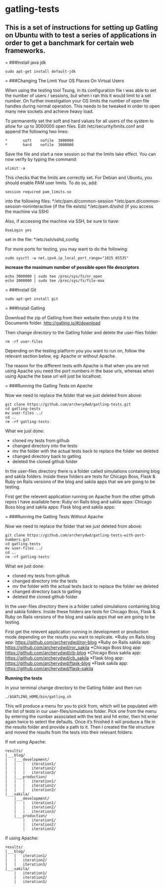 # gatling-tests

## This is a set of instructions for setting up Gatling on Ubuntu with to test a series of applications in order to get a banchmark for certain web frameworks.

=
###Install java jdk

```
sudo apt-get install default-jdk
```

=
###Changing The Limit Your OS Places On Virtual Users

When using the testing tool Tsung, in its configuration file i was able to set the number of users / sessions, but when i ran this it would limit to a set number. On further investigation your OS limits the number of open file handles during normal operation. This needs to be tweaked in order to open many new sockets and achieve heavy load.

To permanently set the soft and hard values for all users of the system to allow for up to 3000000 open files. Edit /etc/security/limits.conf and append the following two lines:

```
*       soft    nofile  3000000
*       hard    nofile  3000000
```

Save the file and start a new session so that the limits take effect. You can now verify by typing the command:

```
ulimit -a 
```

This checks that the limits are correctly set. For Debian and Ubuntu, you should enable PAM user limits. To do so, add:

```
session required pam_limits.so
```

into the following files:
*/etc/pam.d/common-session
*/etc/pam.d/common-session-noninteractive (if the file exists)
*/etc/pam.d/sshd (if you access the machine via SSH)

Also, if accessing the machine via SSH, be sure to have:

```
UseLogin yes
```

set in the file: 
*/etc/ssh/sshd_config

For more ports for testing, you may want to do the following:

```
sudo sysctl -w net.ipv4.ip_local_port_range="1025 65535"
```

**increase the maximum number of possible open file descriptors**

```
echo 3000000 | sudo tee /proc/sys/fs/nr_open
echo 3000000 | sudo tee /proc/sys/fs/file-max
```

=
###Install Git

```
sudo apt-get install git
```

=
###Install Gatling

Download the zip of Gatling from their website then unzip it to the Documents folder. http://gatling.io/#/download

Then change directory to the Gatling folder and delete the user-files folder:

```
rm -rf user-files
```

Depending on the testing platform you you want to run on, follow the relevant section below, eg: Apache or without Apache.

The reason for the different tests with Apache is that when you are not using Apache you need the port numbers in the base urls, whereas when using Apache the base url will just be localhost.

=
###Running the Gatling Tests on Apache

Now we need to replace the folder that we just deleted from above:

```
git clone https://github.com/archerydwd/gatling-tests.git
cd gatling-tests
mv user-files ../
cd ..
rm -rf gatling-tests
```

What we just done:
* cloned my tests from github
* changed directory into the tests
* mv the folder with the actual tests back to replace the folder we deleted
* changed directory back to gatling
* deleted the cloned github folder

In the user-files directory there is a folder called simulations containing blog and sakila folders. Inside these folders are tests for Chicago Boss, Flask & Ruby on Rails versions of the blog and sakila apps that we are going to be testing.

First get the relevent application running on Apache from the other github repos I have available here:
Ruby on Rails blog and sakila apps: <INSERT LINK>
Chicago Boss blog and sakila apps: <INSERT LINK>
Flask blog and sakila apps: <INSERT LINK>

=
###Running the Gatling Tests Without Apache

Now we need to replace the folder that we just deleted from above:

```
git clone https://github.com/archerydwd/gatling-tests-with-port-numbers.git
cd gatling-tests
mv user-files ../
cd ..
rm -rf gatling-tests
```

What we just done:
* cloned my tests from github
* changed directory into the tests
* mv the folder with the actual tests back to replace the folder we deleted
* changed directory back to gatling
* deleted the cloned github folder

In the user-files directory there is a folder called simulations containing blog and sakila folders. Inside these folders are tests for Chicago Boss, Flask & Ruby on Rails versions of the blog and sakila apps that we are going to be testing.

First get the relevent application running in development or production mode depending on the results you want to replicate.
*Ruby on Rails blog app: https://github.com/archerydwd/ror-blog
*Ruby on Rails sakila app: https://github.com/archerydwd/ror_sakila
*Chicago Boss blog app: https://github.com/archerydwd/cb-blog
*Chicago Boss sakila app: https://github.com/archerydwd/cb_sakila
*Flask blog app: https://github.com/archerydwd/flask-blog
*Flask sakila app: https://github.com/archerydwd/flask-sakila

**Running the tests**

In your terminal change directory to the Gatling folder and then run:

```
./$GATLING_HOME/bin/gatling.sh
```

This will produce a menu for you to pick from, which will be populated with the list of tests in our user-files/simulations folder.
Pick one from the menu by entering the number associated with the test and hit enter, then hit enter again twice to select the defaults. Once it’s finished it will produce a file in the results folder and provide a path to it. Then I created the file structure and moved the results from the tests into their relevant folders:

If not using Apache:

```
results/
|___blog/
|   |___development/
|   |   |   iteration1/
|   |   |   iteration2/
|   |   |   iteration3/
|   |___production/
|   |   |   iteration1/
|   |   |   iteration2/
|   |   |   iteration3/
|___sakila/
    |___development/
    |   |   iteration1/
    |   |   iteration2/
    |   |   iteration3/
    |___production/
        |   iteration1/
        |   iteration2/
        |   iteration3/
```

 If using Apache:
 
```
results/
|___blog/
|   |   iteration1/
|   |   iteration2/
|   |   iteration3/
|___sakila/
    |   iteration1/
    |   iteration2/
    |   iteration3/
```





